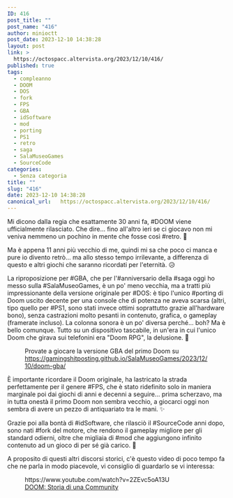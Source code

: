 ```yaml
---
ID: 416
post_title: ""
post_name: "416"
author: minioctt
post_date: 2023-12-10 14:38:28
layout: post
link: >
  https://octospacc.altervista.org/2023/12/10/416/
published: true
tags:
  - compleanno
  - DOOM
  - DOS
  - fork
  - FPS
  - GBA
  - idSoftware
  - mod
  - porting
  - PS1
  - retro
  - saga
  - SalaMuseoGames
  - SourceCode
categories:
  - Senza categoria
title: ""
slug: "416"
date: 2023-12-10 14:38:28
canonical_url:   https://octospacc.altervista.org/2023/12/10/416/
---
```

<!-- wp:paragraph -->
<p markdown="1">Mi dicono dalla regia che esattamente 30 anni fa, #DOOM viene ufficialmente rilasciato. Che dire... fino all'altro ieri se ci giocavo non mi veniva nemmeno un pochino in mente che fosse così #retro. 👾</p>
<!-- /wp:paragraph -->

<!-- wp:paragraph -->
<p markdown="1">Ma è appena 11 anni più vecchio di me, quindi mi sa che poco ci manca e pure io divento retrò... ma allo stesso tempo irrilevante, a differenza di questo e altri giochi che saranno ricordati per l'eternità. 😥</p>
<!-- /wp:paragraph -->

<!-- wp:paragraph -->
<p markdown="1">La riproposizione per #GBA, che per l'#anniversario della #saga oggi ho messo sulla #SalaMuseoGames, è un po' meno vecchia, ma a tratti più impressionante della versione originale per #DOS: è tipo l'unico #porting di Doom uscito decente per una console che di potenza ne aveva scarsa (altri, tipo quello per #PS1, sono stati invece ottimi soprattutto grazie all'hardware bono), senza castrazioni molto pesanti in contenuto, grafica, o gameplay (framerate incluso). La colonna sonora è un po' diversa perché... boh? Ma è bello comunque. Tutto su un dispositivo tascabile, in un'era in cui l'unico Doom che girava sui telefonini era "Doom RPG", la delusione. 🎁</p>
<!-- /wp:paragraph -->

<!-- wp:paragraph -->
<p markdown="1"></p>
<!-- /wp:paragraph -->

<!-- wp:image {"id":418,"sizeSlug":"full","linkDestination":"none","className":"large-pixelated"} -->
<figure class="wp-block-image size-full large-pixelated"><img src="https://octospacc.github.io/microblog-mirror/assets/uploads/2023/12/AGB-DOOM-ADME52-11-10-2023.gif" alt="" class="wp-image-418"/><figcaption class="wp-element-caption">Provate a giocare la versione GBA del primo Doom su <a href="https://gamingshitposting.github.io/SalaMuseoGames/2023/12/10/doom-gba/">https://gamingshitposting.github.io/SalaMuseoGames/2023/12/10/doom-gba/</a></figcaption></figure>
<!-- /wp:image -->

<!-- wp:paragraph -->
<p markdown="1"></p>
<!-- /wp:paragraph -->

<!-- wp:paragraph -->
<p markdown="1">È importante ricordare il Doom originale, ha lastricato la strada perfettamente per il genere #FPS, che è stato ridefinito solo in maniera marginale poi dai giochi di anni e decenni a seguire... prima scherzavo, ma in tutta onestà il primo Doom non sembra vecchio, a giocarci oggi non sembra di avere un pezzo di antiquariato tra le mani. ✨</p>
<!-- /wp:paragraph -->

<!-- wp:paragraph -->
<p markdown="1">Grazie poi alla bontà di #idSoftware, che rilasciò il #SourceCode anni dopo, sono nati #fork del motore, che rendono il gameplay migliore per gli standard odierni, oltre che migliaia di #mod che aggiungono infinito contenuto ad un gioco di per sé già carico. 🧨</p>
<!-- /wp:paragraph -->

<!-- wp:paragraph -->
<p markdown="1">A proposito di questi altri discorsi storici, c'è questo video di poco tempo fa che ne parla in modo piacevole, vi consiglio di guardarlo se vi interessa:</p>
<!-- /wp:paragraph -->

<!-- wp:paragraph -->
<p markdown="1"></p>
<!-- /wp:paragraph -->

<!-- wp:embed {"url":"https://www.youtube.com/watch?v=2ZEvc5oA13U","type":"video","providerNameSlug":"youtube","responsive":true,"className":"wp-embed-aspect-16-9 wp-has-aspect-ratio"} -->
<figure class="wp-block-embed is-type-video is-provider-youtube wp-block-embed-youtube wp-embed-aspect-16-9 wp-has-aspect-ratio"><div class="wp-block-embed__wrapper">
https://www.youtube.com/watch?v=2ZEvc5oA13U
</div><figcaption class="wp-element-caption"><a href="https://www.youtube.com/watch?v=2ZEvc5oA13U">DOOM: Storia di una Community</a></figcaption></figure>
<!-- /wp:embed -->